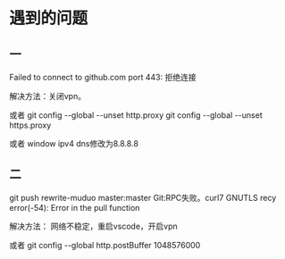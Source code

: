 # 遇到的问题
## 一
Failed to connect to github.com port 443: 拒绝连接

解决方法：关闭vpn。

或者
git config --global --unset http.proxy
git config --global --unset https.proxy

或者
window ipv4 dns修改为8.8.8.8

## 二 
git push rewrite-muduo master:master
Git:RPC失败。curI7 GNUTLS recy error(-54): Error in the pull function

解决方法：
网络不稳定，重启vscode，开启vpn

或者
git config --global http.postBuffer 1048576000